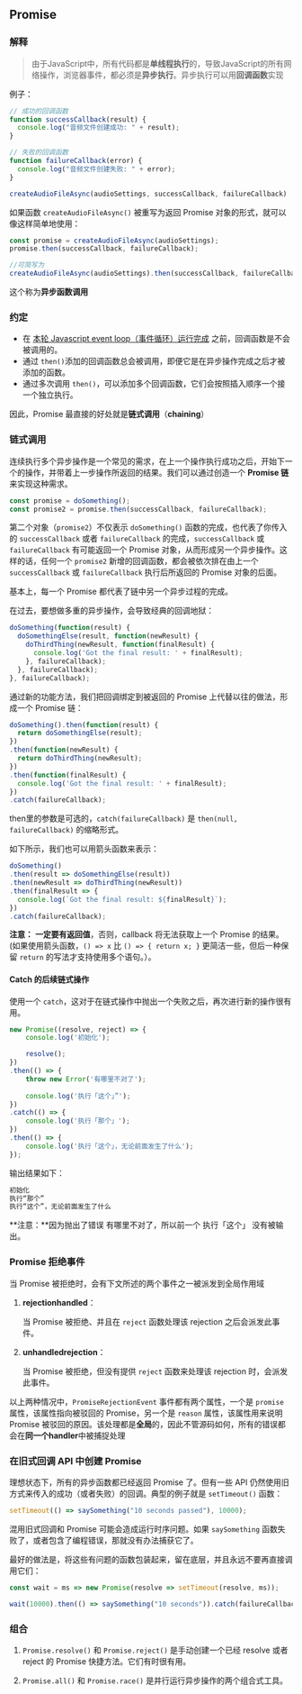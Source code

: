 ## Promise

### 解释

> 由于JavaScript中，所有代码都是**单线程执行**的，导致JavaScript的所有网络操作，浏览器事件，都必须是**异步执行**。异步执行可以用**回调函数**实现

例子：

```js
// 成功的回调函数
function successCallback(result) {
  console.log("音频文件创建成功: " + result);
}

// 失败的回调函数
function failureCallback(error) {
  console.log("音频文件创建失败: " + error);
}

createAudioFileAsync(audioSettings, successCallback, failureCallback)
```

如果函数 `createAudioFileAsync()` 被重写为返回 Promise 对象的形式，就可以像这样简单地使用：

```js
const promise = createAudioFileAsync(audioSettings); 
promise.then(successCallback, failureCallback);

//可简写为
createAudioFileAsync(audioSettings).then(successCallback, failureCallback);
```

这个称为**异步函数调用**

### 约定

- 在 [本轮 Javascript event loop（事件循环）运行完成](https://developer.mozilla.org/zh-CN/docs/Web/JavaScript/EventLoop#执行至完成) 之前，回调函数是不会被调用的。
- 通过 `then()`添加的回调函数总会被调用，即便它是在异步操作完成之后才被添加的函数。
- 通过多次调用 `then()`，可以添加多个回调函数，它们会按照插入顺序一个接一个独立执行。

因此，Promise 最直接的好处就是**链式调用**（**chaining**）

### 链式调用

连续执行多个异步操作是一个常见的需求，在上一个操作执行成功之后，开始下一个的操作，并带着上一步操作所返回的结果。我们可以通过创造一个 **Promise 链**来实现这种需求。

```js
const promise = doSomething();
const promise2 = promise.then(successCallback, failureCallback);
```

第二个对象（`promise2`）不仅表示 `doSomething()` 函数的完成，也代表了你传入的 `successCallback` 或者 `failureCallback` 的完成，`successCallback` 或 `failureCallback` 有可能返回一个 Promise 对象，从而形成另一个异步操作。这样的话，任何一个 `promise2` 新增的回调函数，都会被依次排在由上一个`successCallback` 或 `failureCallback` 执行后所返回的 Promise 对象的后面。

基本上，每一个 Promise 都代表了链中另一个异步过程的完成。

在过去，要想做多重的异步操作，会导致经典的回调地狱：

```js
doSomething(function(result) {
  doSomethingElse(result, function(newResult) {
    doThirdThing(newResult, function(finalResult) {
      console.log('Got the final result: ' + finalResult);
    }, failureCallback);
  }, failureCallback);
}, failureCallback);
```

通过新的功能方法，我们把回调绑定到被返回的 Promise 上代替以往的做法，形成一个 Promise 链：

```js
doSomething().then(function(result) {
  return doSomethingElse(result);
})
.then(function(newResult) {
  return doThirdThing(newResult);
})
.then(function(finalResult) {
  console.log('Got the final result: ' + finalResult);
})
.catch(failureCallback);
```

then里的参数是可选的，`catch(failureCallback)` 是 `then(null, failureCallback)` 的缩略形式。

如下所示，我们也可以用箭头函数来表示：

```js
doSomething()
.then(result => doSomethingElse(result))
.then(newResult => doThirdThing(newResult))
.then(finalResult => {
  console.log(`Got the final result: ${finalResult}`);
})
.catch(failureCallback);
```

**注意：** **一定要有返回值**，否则，callback 将无法获取上一个 Promise 的结果。(如果使用箭头函数，`() => x` 比 `() => { return x; }` 更简洁一些，但后一种保留 `return` 的写法才支持使用多个语句。）。

#### Catch 的后续链式操作

使用一个 `catch`，这对于在链式操作中抛出一个失败之后，再次进行新的操作很有用。

```js
new Promise((resolve, reject) => {
    console.log('初始化');

    resolve();
})
.then(() => {
    throw new Error('有哪里不对了');
        
    console.log('执行「这个」”');
})
.catch(() => {
    console.log('执行「那个」');
})
.then(() => {
    console.log('执行「这个」，无论前面发生了什么');
});
```

输出结果如下：

```html
初始化
执行“那个”
执行“这个”，无论前面发生了什么
```

**注意：**因为抛出了错误 有哪里不对了，所以前一个 执行「这个」 没有被输出。

### Promise 拒绝事件

当 Promise 被拒绝时，会有下文所述的两个事件之一被派发到全局作用域

1. **rejectionhandled**：

   当 Promise 被拒绝、并且在 `reject` 函数处理该 rejection 之后会派发此事件。

2. **unhandledrejection**：

   当 Promise 被拒绝，但没有提供 `reject` 函数来处理该 rejection 时，会派发此事件。

以上两种情况中，`PromiseRejectionEvent` 事件都有两个属性，一个是 `promise` 属性，该属性指向被驳回的 Promise，另一个是 `reason` 属性，该属性用来说明 Promise 被驳回的原因。该处理都是**全局**的，因此不管源码如何，所有的错误都会在**同一个handler**中被捕捉处理

### 在旧式回调 API 中创建 Promise

理想状态下，所有的异步函数都已经返回 Promise 了。但有一些 API 仍然使用旧方式来传入的成功（或者失败）的回调。典型的例子就是 `setTimeout()` 函数：

```js
setTimeout(() => saySomething("10 seconds passed"), 10000);
```

混用旧式回调和 Promise 可能会造成运行时序问题。如果 `saySomething` 函数失败了，或者包含了编程错误，那就没有办法捕获它了。

最好的做法是，将这些有问题的函数包装起来，留在底层，并且永远不要再直接调用它们：

```js
const wait = ms => new Promise(resolve => setTimeout(resolve, ms));

wait(10000).then(() => saySomething("10 seconds")).catch(failureCallback);
```

### 组合

1. `Promise.resolve()` 和 `Promise.reject()` 是手动创建一个已经 resolve 或者 reject 的 Promise 快捷方法。它们有时很有用。  

2. `Promise.all()` 和 `Promise.race()` 是并行运行异步操作的两个组合式工具。